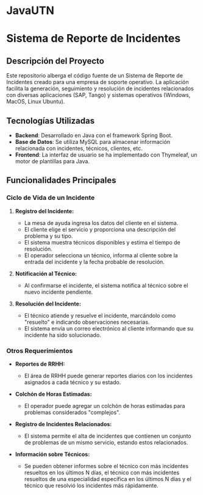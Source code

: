 # JavaUTN

# Sistema de Reporte de Incidentes

## Descripción del Proyecto

Este repositorio alberga el código fuente de un Sistema de Reporte de Incidentes creado para una empresa de soporte operativo. La aplicación facilita la generación, seguimiento y resolución de incidentes relacionados con diversas aplicaciones (SAP, Tango) y sistemas operativos (Windows, MacOS, Linux Ubuntu).

## Tecnologías Utilizadas

- **Backend**: Desarrollado en Java con el framework Spring Boot.
- **Base de Datos**: Se utiliza MySQL para almacenar información relacionada con incidentes, técnicos, clientes, etc.
- **Frontend**: La interfaz de usuario se ha implementado con Thymeleaf, un motor de plantillas para Java.

## Funcionalidades Principales

### Ciclo de Vida de un Incidente

1. **Registro del Incidente:**
   - La mesa de ayuda ingresa los datos del cliente en el sistema.
   - El cliente elige el servicio y proporciona una descripción del problema y su tipo.
   - El sistema muestra técnicos disponibles y estima el tiempo de resolución.
   - El operador selecciona un técnico, informa al cliente sobre la entrada del incidente y la fecha probable de resolución.

2. **Notificación al Técnico:**
   - Al confirmarse el incidente, el sistema notifica al técnico sobre el nuevo incidente pendiente.

3. **Resolución del Incidente:**
   - El técnico atiende y resuelve el incidente, marcándolo como "resuelto" e indicando observaciones necesarias.
   - El sistema envía un correo electrónico al cliente informando que su incidente ha sido solucionado.

### Otros Requerimientos

- **Reportes de RRHH:**
  - El área de RRHH puede generar reportes diarios con los incidentes asignados a cada técnico y su estado.

- **Colchón de Horas Estimadas:**
  - El operador puede agregar un colchón de horas estimadas para problemas considerados "complejos".

- **Registro de Incidentes Relacionados:**
  - El sistema permite el alta de incidentes que contienen un conjunto de problemas de un mismo servicio, estando estos relacionados.

- **Información sobre Técnicos:**
  - Se pueden obtener informes sobre el técnico con más incidentes resueltos en los últimos N días, el técnico con más incidentes resueltos de una especialidad específica en los últimos N días y el técnico que resolvió los incidentes más rápidamente.

